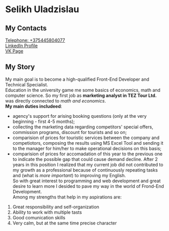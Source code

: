 # Selikh Uladzislau<br>
## My Contacts<br/>
[Telephone: +375445804077](tel:+375445804077)<br/>
[LinkedIn Profile](https://www.linkedin.com/in/selikh-vlad/)<br/>
[VK Page](https://vk.com/id205332073)<br/>
## My Story<br/>
My main goal is to become a high-qualified Front-End Developer and Technical Specialist.<br/>
Education in the university game me some basics of economics, math and computer science. So my first job as **marketing analyst in TEZ Tour Ltd.** was directly connected to _math and economics_.<br/>
**My main duties includeed**:
* agency's support for arising booking questions (only at the very beginning - first 4-5 months);
* collecting the marketing data regarding competitors' special offers, commission programs, discount for tourists and so on;
* comparision of prices for touristic services between the company and competiotors, composing the results using MS Excel Tool and sending it to the manager for him/her to make operational decisions on this basis;
* comparision of prices for accomadation of this year to the previous one to indicate the possible gap that could cause demand decline.
After 2 years in this position I realized that my current job did not contributed to my growth as a professional because of continuously repeating tasks and (what is _more important_) to improving my English.<br/>
So with great interest to programming and web development and great desire to learn more I desided to pave my way in the world of Frond-End Development.<br/>
Among my strengths that help in my aspirations are:
1. Great responsibility and self-organization
1. Ability to work with multiple tasts
1. Good comunication skills
1. Very calm, but at the same time precise character<br/>
